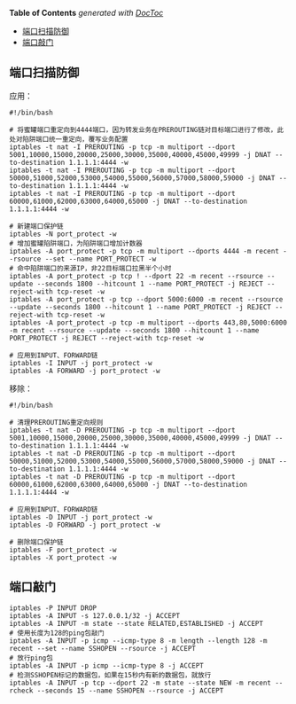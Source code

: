<!-- START doctoc generated TOC please keep comment here to allow auto update -->
<!-- DON'T EDIT THIS SECTION, INSTEAD RE-RUN doctoc TO UPDATE -->
**Table of Contents**  *generated with [DocToc](https://github.com/thlorenz/doctoc)*

- [端口扫描防御](#%E7%AB%AF%E5%8F%A3%E6%89%AB%E6%8F%8F%E9%98%B2%E5%BE%A1)
- [端口敲门](#%E7%AB%AF%E5%8F%A3%E6%95%B2%E9%97%A8)

<!-- END doctoc generated TOC please keep comment here to allow auto update -->

## 端口扫描防御

应用：

```shell
#!/bin/bash

# 将蜜罐端口重定向到4444端口，因为转发业务在PREROUTING链对目标端口进行了修改，此处对陷阱端口统一重定向，覆写业务配置
iptables -t nat -I PREROUTING -p tcp -m multiport --dport 5001,10000,15000,20000,25000,30000,35000,40000,45000,49999 -j DNAT --to-destination 1.1.1.1:4444 -w
iptables -t nat -I PREROUTING -p tcp -m multiport --dport 50000,51000,52000,53000,54000,55000,56000,57000,58000,59000 -j DNAT --to-destination 1.1.1.1:4444 -w
iptables -t nat -I PREROUTING -p tcp -m multiport --dport 60000,61000,62000,63000,64000,65000 -j DNAT --to-destination 1.1.1.1:4444 -w

# 新建端口保护链
iptables -N port_protect -w
# 增加蜜罐陷阱端口，为陷阱端口增加计数器
iptables -A port_protect -p tcp -m multiport --dports 4444 -m recent --rsource --set --name PORT_PROTECT -w
# 命中陷阱端口的来源IP，非22目标端口拉黑半个小时
iptables -A port_protect -p tcp ! --dport 22 -m recent --rsource --update --seconds 1800 --hitcount 1 --name PORT_PROTECT -j REJECT --reject-with tcp-reset -w
iptables -A port_protect -p tcp --dport 5000:6000 -m recent --rsource --update --seconds 1800 --hitcount 1 --name PORT_PROTECT -j REJECT --reject-with tcp-reset -w
iptables -A port_protect -p tcp -m multiport --dports 443,80,5000:6000 -m recent --rsource --update --seconds 1800 --hitcount 1 --name PORT_PROTECT -j REJECT --reject-with tcp-reset -w

# 应用到INPUT、FORWARD链
iptables -I INPUT -j port_protect -w
iptables -A FORWARD -j port_protect -w

```

移除：

```shell
#!/bin/bash

# 清理PREROUTING重定向规则
iptables -t nat -D PREROUTING -p tcp -m multiport --dport 5001,10000,15000,20000,25000,30000,35000,40000,45000,49999 -j DNAT --to-destination 1.1.1.1:4444 -w
iptables -t nat -D PREROUTING -p tcp -m multiport --dport 50000,51000,52000,53000,54000,55000,56000,57000,58000,59000 -j DNAT --to-destination 1.1.1.1:4444 -w
iptables -t nat -D PREROUTING -p tcp -m multiport --dport 60000,61000,62000,63000,64000,65000 -j DNAT --to-destination 1.1.1.1:4444 -w

# 应用到INPUT、FORWARD链
iptables -D INPUT -j port_protect -w
iptables -D FORWARD -j port_protect -w

# 删除端口保护链
iptables -F port_protect -w
iptables -X port_protect -w
```

## 端口敲门

```shell
iptables -P INPUT DROP
iptables -A INPUT -s 127.0.0.1/32 -j ACCEPT
iptables -A INPUT -m state --state RELATED,ESTABLISHED -j ACCEPT
# 使用长度为128的ping包敲门
iptables -A INPUT -p icmp --icmp-type 8 -m length --length 128 -m recent --set --name SSHOPEN --rsource -j ACCEPT
# 放行ping包
iptables -A INPUT -p icmp --icmp-type 8 -j ACCEPT
# 检测SSHOPEN标记的数据包，如果在15秒内有新的数据包，就放行
iptables -A INPUT -p tcp --dport 22 -m state --state NEW -m recent --rcheck --seconds 15 --name SSHOPEN --rsource -j ACCEPT
```
